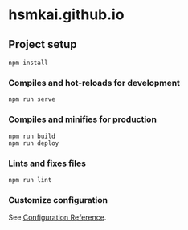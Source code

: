 # hsmkai.github.io

## Project setup
```
npm install
```

### Compiles and hot-reloads for development
```
npm run serve
```

### Compiles and minifies for production
```
npm run build
npm run deploy
```

### Lints and fixes files
```
npm run lint
```

### Customize configuration
See [Configuration Reference](https://cli.vuejs.org/config/).
